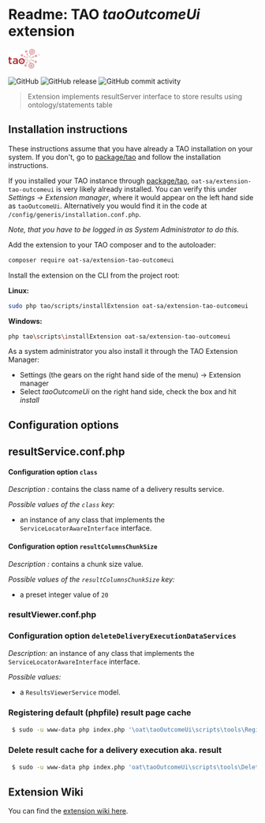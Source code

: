 # Readme: TAO _taoOutcomeUi_ extension

![TAO Logo](https://github.com/oat-sa/taohub-developer-guide/raw/master/resources/tao-logo.png)

![GitHub](https://img.shields.io/github/license/oat-sa/extension-tao-outcomeui.svg)
![GitHub release](https://img.shields.io/github/release/oat-sa/extension-tao-outcomeui.svg)
![GitHub commit activity](https://img.shields.io/github/commit-activity/y/oat-sa/extension-tao-outcomeui.svg)

> Extension implements resultServer interface to store results using ontology/statements table

## Installation instructions

These instructions assume that you have already a TAO installation on your system. If you don't, go to
[package/tao](https://github.com/oat-sa/package-tao) and follow the installation instructions.

If you installed your TAO instance through [package/tao](https://github.com/oat-sa/package-tao),
`oat-sa/extension-tao-outcomeui` is very likely already installed. You can verify this under _Settings -> Extension
manager_, where it would appear on the left hand side as `taoOutcomeUi`. Alternatively you would find it in
the code at `/config/generis/installation.conf.php`.

_Note, that you have to be logged in as System Administrator to do this._

Add the extension to your TAO composer and to the autoloader:
```bash
composer require oat-sa/extension-tao-outcomeui
```

Install the extension on the CLI from the project root:

**Linux:**
```bash
sudo php tao/scripts/installExtension oat-sa/extension-tao-outcomeui
```

**Windows:**
```bash
php tao\scripts\installExtension oat-sa/extension-tao-outcomeui
```

As a system administrator you also install it through the TAO Extension Manager:
- Settings (the gears on the right hand side of the menu) -> Extension manager
- Select _taoOutcomeUi_ on the right hand side, check the box and hit _install_

<!-- Uncomment and describe if applicable
## REST API

[](https://openapi.taotesting.com/viewer/?url=https://raw.githubusercontent.com/oat-sa/extension-tao-outcomeui/master/doc/rest.json)
-->

<!-- Uncomment and describe if applicable
## LTI Endpoints

-->

## Configuration options

## resultService.conf.php

#### Configuration option `class`

*Description :* contains the class name of a delivery results service.

*Possible values of the `class` key:* 
* an instance of any class that implements the `ServiceLocatorAwareInterface` interface.

#### Configuration option `resultColumnsChunkSize`

*Description :* contains a chunk size value.

*Possible values of the `resultColumnsChunkSize` key:* 
* a preset integer value of `20`

### resultViewer.conf.php

### Configuration option `deleteDeliveryExecutionDataServices`

*Description:* an instance of any class that implements the `ServiceLocatorAwareInterface` interface.

*Possible values:* 
* a `ResultsViewerService` model.

### Registering default (phpfile) result page cache

```bash
 $ sudo -u www-data php index.php '\oat\taoOutcomeUi\scripts\tools\RegisterDefaultResultCache'
```

### Delete result cache for a delivery execution aka. result

```bash
 $ sudo -u www-data php index.php 'oat\taoOutcomeUi\scripts\tools\DeleteResultCache' -u {deliveryExecutionUri}
```

## Extension Wiki

You can find the [extension wiki here](https://github.com/oat-sa/extension-tao-outcomeui/wiki).